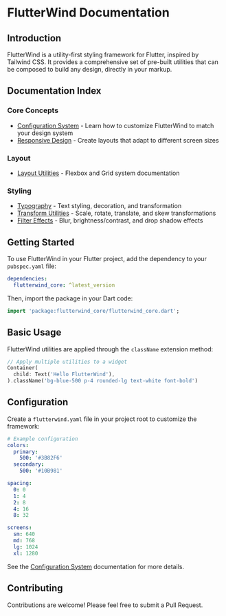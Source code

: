 # FlutterWind Documentation

## Introduction

FlutterWind is a utility-first styling framework for Flutter, inspired by Tailwind CSS. It provides a comprehensive set of pre-built utilities that can be composed to build any design, directly in your markup.

## Documentation Index

### Core Concepts

- [Configuration System](./configuration.md) - Learn how to customize FlutterWind to match your design system
- [Responsive Design](./responsive_design.md) - Create layouts that adapt to different screen sizes

### Layout

- [Layout Utilities](./layout_utils.md) - Flexbox and Grid system documentation

### Styling

- [Typography](./typography_utils.md) - Text styling, decoration, and transformation
- [Transform Utilities](./transform_utils.md) - Scale, rotate, translate, and skew transformations
- [Filter Effects](./filter_effects.md) - Blur, brightness/contrast, and drop shadow effects

## Getting Started

To use FlutterWind in your Flutter project, add the dependency to your `pubspec.yaml` file:

```yaml
dependencies:
  flutterwind_core: ^latest_version
```

Then, import the package in your Dart code:

```dart
import 'package:flutterwind_core/flutterwind_core.dart';
```

## Basic Usage

FlutterWind utilities are applied through the `className` extension method:

```dart
// Apply multiple utilities to a widget
Container(
  child: Text('Hello FlutterWind'),
).className('bg-blue-500 p-4 rounded-lg text-white font-bold')
```

## Configuration

Create a `flutterwind.yaml` file in your project root to customize the framework:

```yaml
# Example configuration
colors:
  primary:
    500: '#3B82F6'
  secondary:
    500: '#10B981'

spacing:
  0: 0
  1: 4
  2: 8
  4: 16
  8: 32

screens:
  sm: 640
  md: 768
  lg: 1024
  xl: 1280
```

See the [Configuration System](./configuration.md) documentation for more details.

## Contributing

Contributions are welcome! Please feel free to submit a Pull Request.